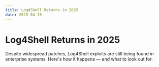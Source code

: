 ```yaml
---
title: Log4Shell Returns in 2025
date: 2025-04-15
---
```


# Log4Shell Returns in 2025

Despite widespread patches, Log4Shell exploits are still being found in enterprise systems. Here's how it happens — and what to look out for.
